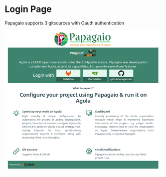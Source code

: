 # Login Page

Papagaio supports 3 gitsources with Oauth authentication 

![Login](../images/login.png "Login")

